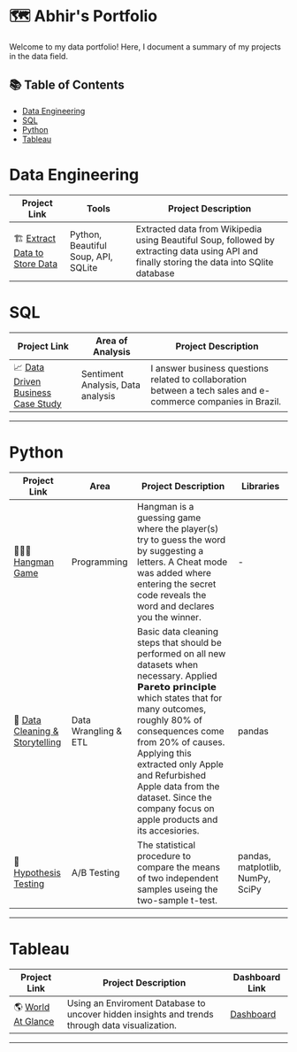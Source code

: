 # 🗺 Abhir's Portfolio

Welcome to my data portfolio! Here, I document a summary of my projects in the data field. 

## 📚 Table of Contents
- [Data Engineering](#data-engineering)
- [SQL](#sql)
- [Python](#python)
- [Tableau](#tableau)  

# Data Engineering

| Project Link | Tools | Project Description | 
|---|---|---|
| 🏗 [Extract Data to Store Data](https://github.com/abhirbhandary/Data_Engineering/blob/main/Data_Pipeline.ipynb) |Python, Beautiful Soup, API, SQLite | Extracted data from Wikipedia using Beautiful Soup, followed by extracting data using API and finally storing the data into SQlite database |
<!--
| 🐶 [Dog Adoption](https://github.com/katiehuangx/data-engineering/tree/main/Dog%20Adoption) | Mar 2023 |Python, PostgreSQL, Jupyter Notebook | Designed, created, and deployed a custom data model for a dog adoption data set using Python and PostgreSQL on Jupyter Notebook. |

***
-->
# SQL

| Project Link | Area of Analysis | Project Description | 
|---|---|---|
| 📈 [Data Driven Business Case Study](https://github.com/abhirbhandary/Data-Driven-Business-Case-Study/blob/main/README.md) | Sentiment Analysis, Data analysis | I answer business questions related to collaboration between a tech sales and e-commerce companies in Brazil. |  
<!--
| 💡 [8-Week SQL Challenges](https://github.com/katiehuangx/8-Week-SQL-Challenge) | Data analysis, data cleaning, data transformation | This repo serves as the solution for the 8 case studies from the [#8WeekSQLChallenge](https://8weeksqlchallenge.com). It showcases my ability to tackle various SQL challenges and demonstrates my proficiency in SQL query writing and problem-solving skills. | 
| 📈 [Data Driven Business Case Study](https://github.com/katiehuangx/Serious-SQL-Apprenticeship/blob/main/Health%20Analytics%20Mini%20Case%20Study.md) | Sentiment Analysis, Data analysis | I answer business questions related to collaboration between a tech sales and e-commerce companies in Brazil. |  
-->
<!--
| 🦠 [Covid-19 and the Impact on Malaysia Stock Market](https://github.com/katiehuangx/Covid-19-and-Impact-on-Malaysia-stock-market) | Data cleaning, data analysis | A project close to 🏡 home. Inspired by Alex Freberg's [Data Exploration Project](https://www.youtube.com/watch?v=qfyynHBFOsM&list=PLUaB-1hjhk8H48Pj32z4GZgGWyylqv85f&index=1), I analysed global and local Covid-19 cases & the impact on Malaysia stock market from Jan 2020 to Jul 2021 using SQL and Tableau. |  

-->

***

# Python

| Project Link | Area | Project Description | Libraries |    
|---|---|---|---|
| 👨🏾‍💻[Hangman Game](https://github.com/abhirbhandary/Python/blob/main/Hangman_game_.ipynb) | Programming | Hangman is a guessing game where the player(s) try to guess the word by suggesting a letters. A Cheat mode was added where entering the secret code reveals the word and declares you the winner.| - |      
| 🧹 [Data Cleaning & Storytelling](https://github.com/abhirbhandary/Python/blob/main/Data_Cleaning_with_Pandas.ipynb) | Data Wrangling & ETL | Basic data cleaning steps that should be performed on all new datasets when necessary. Applied 𝗣𝗮𝗿𝗲𝘁𝗼 𝗽𝗿𝗶𝗻𝗰𝗶𝗽𝗹𝗲 which states that for many outcomes, roughly 80% of consequences come from 20% of causes. Applying this extracted only Apple and Refurbished Apple data from the dataset. Since the company focus on apple products and its accesiories. | pandas |   
| 🧪 [Hypothesis Testing](https://github.com/abhirbhandary/Python/blob/main/Hypothesis_Testing_2_Sample_t_test.ipynb) | A/B Testing | The statistical procedure to compare the means of two independent samples useing the two-sample t-test. |  pandas, matplotlib, NumPy, SciPy |   
<!--
| 🍷 [Wine Quality](https://github.com/katiehuangx/Udacity-Data-Analyst-Nanodegree/blob/main/Case%20Study%201%20-%20Analysing%20Wine%20Quality.ipynb) | Data Wrangling & EDA | A study on red and white wine samples and understanding whether certain types of wine and their qualities (alcohol level, sugar content and acidity level) are associated with higher wine quality. | pandas, matplotlib |   
| 🌤 [Explore Weather Trends](https://github.com/katiehuangx/Udacity-Data-Analyst-Nanodegree/blob/main/Project%201%20-%20Explore%20Weather%20Trends.ipynb) | Time-series analysis | In this time-series analysis, I use moving average method to analyze local and global temperature data and compare the temperature trends where I live to overall global temperature trends. | pandas, matplotlib |
| 🛍 [Super Store Analysis](https://github.com/katiehuangx/Super-Store-Analysis/blob/main/Super_Store_Analysis.ipynb) | EDA | Analysis of sales data to find out highest revenue and profit product categories and top customer segments. | pandas, matplotlib, seaborn |
| 🏃🏻‍♀️ [Bellabeat Fitness Tracking Analysis](https://github.com/katiehuangx/Google-Data-Analytics-Capstone/blob/main/bellabeat-data-analysis.ipynb) | EDA | Discovered insights into whether users are using the FitBit app for tracking health habits, their frequency of usage across the week and whether there is correlation between the hours logged, number of steps taken and calories burnt. | pandas, matplotlib, seaborn |
-->
***

# Tableau

| Project Link | Project Description | Dashboard Link |
|---|---|---|
| 🌎 [World At Glance](https://public.tableau.com/app/profile/abhir.bhandary/viz/WorldAtGlance/Dashboard1) | Using an Enviroment Database to uncover hidden insights and trends through data visualization.| [Dashboard](https://public.tableau.com/app/profile/abhir.bhandary/viz/WorldAtGlance/Dashboard1) | 
<!--
| 🌎 [Covid-19 and the Impact on Malaysia Stock Market](https://public.tableau.com/views/Weather_16971135075160/Dashboard1?:language=en-US&:display_count=n&:origin=viz_share_link) | A project close to 🏡 home. Inspired by Alex Freberg's [Data Exploration Project](https://www.youtube.com/watch?v=qfyynHBFOsM&list=PLUaB-1hjhk8H48Pj32z4GZgGWyylqv85f&index=1), I analysed global and local Covid-19 cases in Malaysia and the impact on the KLSE stock market from Jan 2020 to Jul 2021 using SQL and Tableau. | [Dashboard](https://public.tableau.com/views/Weather_16971135075160/Dashboard1?:language=en-US&publish=yes&:display_count=n&:origin=viz_share_link) | 
-->

***
<!--
# Katie's Guides

## 📚 SQL Resources

Looking to learn SQL for data analysis but don't know where to start? 

Check out [my post](https://www.linkedin.com/posts/katiehuangx_sql-for-data-analysis-udacity-free-courses-activity-6838753919229931520-u44C) on LinkedIn where I've compiled a comprehensive list of free SQL resources! From YouTube videos to interactive websites, courses, practice sites, and projects, this list has got you covered.

<knb><img width="535" alt="Screenshot 2021-09-29 at 9 28 28 PM" src="https://user-images.githubusercontent.com/81607668/135277994-a45a6cf2-becc-464b-a0c3-5315bef99f33.png"></knb>

## 👩🏻‍💻 Transition into Data Analytics Guide

Are you keen on pursuing a career in data analytics, but feeling lost on how to take the first steps?

Explore my comprehensive repo [here](https://github.com/katiehuangx/Transition-into-Data-Analytics), which contains all the essential resources you require to develop the technical expertise in SQL, Python, and Tableau!

## ✏️ How to Create a GitHub Portfolio

Are you new to GitHub and wondering how to showcase your coding skills to potential employers or clients? Look no further! 

My step-by-step tutorial [here](https://github.com/katiehuangx/How-to-Create-a-GitHub-Portfolio/blob/main/README.md) will guide you through creating a professional portfolio on GitHub.

In my guide, you will learn:
- How to create your profile on GitHub and add relevant information
- How to customize Markdown files to create a visually appealing portfolio
- How to create a new repository for each project and add project details and code
- Follow these steps and you'll have an impressive portfolio to showcase your coding projects in no time!

***
-->
